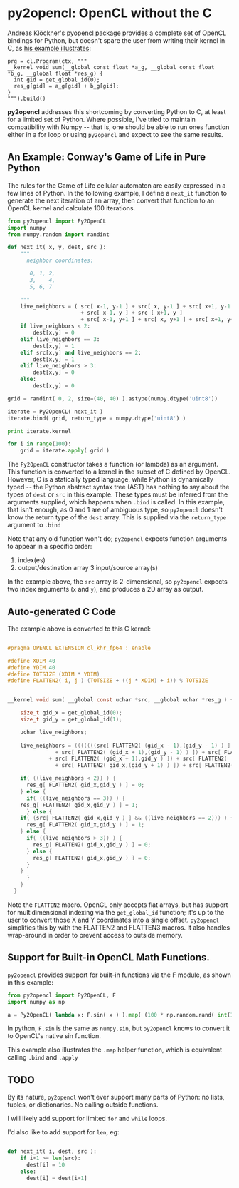 # py2opencl: OpenCL without the C

Andreas Klöckner's [pyopencl package](http://mathema.tician.de/software/pyopencl/) provides a complete set of OpenCL bindings for Python, but doesn't spare the user from writing their kernel in C, as [his example illustrates](http://documen.tician.de/pyopencl/):

```
prg = cl.Program(ctx, """
__kernel void sum(__global const float *a_g, __global const float *b_g, __global float *res_g) {
  int gid = get_global_id(0);
  res_g[gid] = a_g[gid] + b_g[gid];
}
""").build()
```

**py2opencl** addresses this shortcoming by converting Python to C, at least for a limited set of Python.  Where possible, I've tried to maintain compatibility with Numpy -- that is, one should be able to run ones function either in a for loop or using `py2opencl` and expect to see the same results.


## An Example: Conway's Game of Life in Pure Python

The rules for the Game of Life cellular automaton are easily expressed in a few lines of Python.  In the following example, I define a `next_it` function to generate the next iteration of an array, then convert that function to an OpenCL kernel and calculate 100 iterations.

```python
from py2opencl import Py2OpenCL
import numpy
from numpy.random import randint

def next_it( x, y, dest, src ):
    """
      neighbor coordinates:

       0, 1, 2,
       3,    4,
       5, 6, 7

    """
    live_neighbors = ( src[ x-1, y-1 ] + src[ x, y-1 ] + src[ x+1, y-1 ]
                       + src[ x-1, y ] + src [ x+1, y ]
                       + src[ x-1, y+1 ] + src[ x, y+1 ] + src[ x+1, y+1 ] )
    if live_neighbors < 2:
        dest[x,y] = 0
    elif live_neighbors == 3:
        dest[x,y] = 1
    elif src[x,y] and live_neighbors == 2:
        dest[x,y] = 1
    elif live_neighbors > 3:
        dest[x,y] = 0
    else:
        dest[x,y] = 0

grid = randint( 0, 2, size=(40, 40) ).astype(numpy.dtype('uint8'))

iterate = Py2OpenCL( next_it )
iterate.bind( grid, return_type = numpy.dtype('uint8') )

print iterate.kernel

for i in range(100):
    grid = iterate.apply( grid )

```

The `Py2OpenCL` constructor takes a function (or lambda) as an argument.  This function is converted to a kernel in the subset of C defined by OpenCL.  However, C is a statically typed language, while Python is dynamically typed -- the Python abstract syntax tree (AST) has nothing to say about the types of `dest` or `src` in this example.   These types must be inferred from the arguments supplied, which happens when `.bind` is called.  In this example, that isn't enough, as 0 and 1 are of ambiguous type, so `py2opencl` doesn't know the return type of the `dest` array.  This is supplied via the `return_type` argument to `.bind`

Note that any old function won't do; `py2opencl` expects function arguments to appear in a specific order:

1. index(es)
2. output/destination array
3 input/source array(s)

In the example above, the `src` array is 2-dimensional, so `py2opencl` expects two index arguments (`x` and `y`), and produces a 2D array as output.


## Auto-generated C Code
The example above is converted to this C kernel:

```C

#pragma OPENCL EXTENSION cl_khr_fp64 : enable

#define XDIM 40
#define YDIM 40
#define TOTSIZE (XDIM * YDIM)
#define FLATTEN2( i, j ) (TOTSIZE + ((j * XDIM) + i)) % TOTSIZE


__kernel void sum( __global const uchar *src, __global uchar *res_g ) {

    size_t gid_x = get_global_id(0);
    size_t gid_y = get_global_id(1);

    uchar live_neighbors;
  
    live_neighbors = (((((((src[ FLATTEN2( (gid_x - 1),(gid_y - 1) ) ] + src[ FLATTEN2( gid_x,(gid_y - 1) ) ]) 
			   + src[ FLATTEN2( (gid_x + 1),(gid_y - 1) ) ]) + src[ FLATTEN2( (gid_x - 1),gid_y ) ]) 
			 + src[ FLATTEN2( (gid_x + 1),gid_y ) ]) + src[ FLATTEN2( (gid_x - 1),(gid_y + 1) ) ]) 
		       + src[ FLATTEN2( gid_x,(gid_y + 1) ) ]) + src[ FLATTEN2( (gid_x + 1),(gid_y + 1) ) ]);

    if( ((live_neighbors < 2)) ) {
      res_g[ FLATTEN2( gid_x,gid_y ) ] = 0;
    } else {
      if( ((live_neighbors == 3)) ) {
	res_g[ FLATTEN2( gid_x,gid_y ) ] = 1;
      } else {
	if( (src[ FLATTEN2( gid_x,gid_y ) ] && ((live_neighbors == 2))) ) {
	  res_g[ FLATTEN2( gid_x,gid_y ) ] = 1;
	} else {
	  if( ((live_neighbors > 3)) ) {
	    res_g[ FLATTEN2( gid_x,gid_y ) ] = 0;
	  } else {
	    res_g[ FLATTEN2( gid_x,gid_y ) ] = 0;
	  }
	}
      }
    }
  }
```

Note the `FLATTEN2` macro.  OpenCL only accepts flat arrays, but has support for multidimensional indexing via the `get_global_id` function; it's up to the user to convert those X and Y coordinates into a single offset.  `py2opencl` simplifies this by with the FLATTEN2 and FLATTEN3 macros.  It also handles wrap-around in order to prevent access to outside memory.


## Support for Built-in OpenCL Math Functions.

`py2opencl` provides support for built-in functions via the F module, as shown in this example:

```python
from py2opencl import Py2OpenCL, F
import numpy as np

a = Py2OpenCL( lambda x: F.sin( x ) ).map( (100 * np.random.rand( int(1e3) )).astype('int64') )
```

In python, `F.sin` is the same as `numpy.sin`, but `py2opencl` knows to convert it to OpenCL's native sin function.

This example also illustrates the `.map` helper function, which is equivalent calling `.bind` and `.apply`


## TODO

By its nature, `py2opencl` won't ever support many parts of Python: no lists, tuples, or dictionaries.  No calling outside functions.

I will likely add support for limited `for` and `while` loops.

I'd also like to add support for `len`, eg:

```python

def next_it( i, dest, src ):
    if i+1 >= len(src):
      dest[i] = 10
    else:
      dest[i] = dest[i+1]
```
